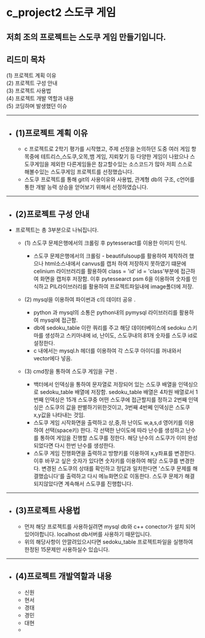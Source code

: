 # c_project2 스도쿠 게임
저희 조의 프로젝트는 스도쿠 게임 만들기입니다.
------------
## 리드미 목차
(1) 프로젝트 계획 이유 \
(2) 프로젝트 구성 안내 \
(3) 프로젝트 사용법 \
(4) 프로젝트 개발 역할과 내용 \
(5) 코딩하며 발생했던 이슈 

------------
+ ## (1)프로젝트 계획 이유
  + c 프로젝트로 2학기 평가를 시작했고, 주제 선정을 논의하던 도중 여러 게임 항목중에 테트리스,스도쿠,오목,뱀 게임, 지뢰찾기 등 다양한 게임이 나왔으나 스도쿠게임을 제외한 다른게임들은 참고할수있는 소스코드가 많아 저희 스스로 해볼수있는 스도쿠게임 프로젝트를 선정했습니다.
  + 스도쿠 프로젝트를 통해 git의 사용이유와 사용법,  관계형 db의 구조, c언어를 통한 개발 능력 상승을 얻어보기 위해서 선정하였습니다. 
  

------------
+ ## (2)프로젝트 구성 안내
+ 프로젝트는 총 3부분으로 나눠집니다.
  +  (1) 스도쿠 문제은행에서의 크롤링 후 pytesseract를 이용한 이미지 인식.
      +  스도쿠 문제은행에서의 크롤링 - beautifulsoup를 활용하여 제작하려 했으나 html소스내에서 canvus를 캡처 하여 저장하지 못하였기 떄문에 celinium 라이브러리를 활용하여 class = 'id' id =     'class'부분에 접근하여 화면을 캡처후 저장함. 이후 pytessearct psm 6을 이용하여 숫자를 인식하고 PIL라이브러리를 활용하여 프로젝트파일내에 image폴더에 저장.
  +  (2) mysql을 이용하여 파이썬과 c의 데이터 공유 .
      + python 과 mysql의 소통은 python내의 pymysql 라이브러리를 활용하여 mysql에 접근함.
      + db에 sedoku_table 이란 쿼리를 주고 해당 데이터베이스에 sedoku 스키마를 생성하고 스키마내에 id, 난이도, 스도쿠내의 81개 숫자를 스도쿠 id로 설정한다. 
      + c 내에서는 mysql.h 헤더를 이용하여 각 스도쿠 아이디를 꺼내와서 vector에다 넣음.
    
  +  (3) cmd창을 통하여 스도쿠 게임을 구현 .
      + 백터에서 인덱싱을 통하여 문자열로 저장되어 있는 스도쿠 배열을 인덱싱으로 sedoku_table 배열에 저장함. sedoku_table 배열은 4차원 배열로서 1번째 인덱싱은 15개 스도쿠중 어떤 스도쿠에 접근할지를 정하고 2번째 인덱싱은 스도쿠의 값을 판별하기위한것이고, 3번째 4반쩨 인덱싱은 스도쿠 x,y값을 나타내는 것임.
      + 스도쿠 게임 시작화면을 출력하고  상,중,하 난이도 w,a,s,d 영어키를 이용하여  선택(space키) 한다. 각 선택한 난이도에 따라 난수를 생성하고 난수를 통하여 게임을 진행할 스도쿠를 정한다. 해당 난수의 스도쿠가 이미 완성되었다면 다시 한번 난수를 생성한다.
      + 스도쿠 게임 진행화면을 출력하고 방향키를 이용하여 x,y좌표를 변경한다. 이후 바꾸고 싶은 숫자가 있다면 숫자키를 이용하여 해당 스도쿠를 변경한다. 변경된 스도쿠의 상태를 확인하고 정답과 일치한다면 '스도쿠 문제를 해결했습니다'를 출력하고 다시 메뉴화면으로 이동한다. 스도쿠 문제가 해결되지않았다면 계속해서 스도쿠를 진행합니다.
      
 ------------
 + ## (3)프로젝트 사용법 
      + 먼저 해당 프로젝트를 사용하실려면 mysql db와 c++ conector가 설치 되어있어야합니다. localhost db서버를 사용하기 때문입니다.
      + 위의 해당사항이 안깔려있으시다면 sedoku_table 프로젝트파일을 실행하여 한정된 15문제만 사용하실수 있습니다.
  ------------
 + ## (4)프로젝트 개발역할과 내용
      + 신원
      + 현서
      + 경태
      + 경민
      + 대현
      + 

      
